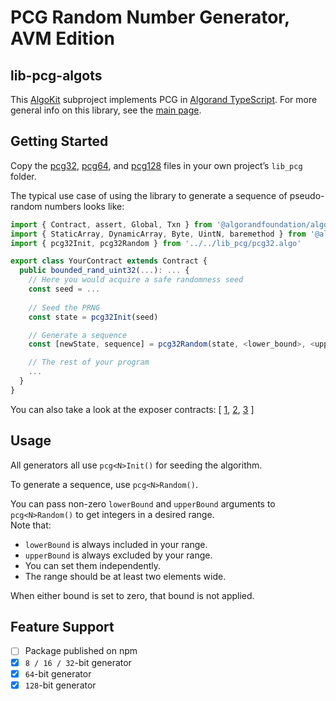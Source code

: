 # PCG Random Number Generator, AVM Edition

## lib-pcg-algots
This [AlgoKit](http://algokit.io) subproject implements PCG in [Algorand TypeScript](https://github.com/algorandfoundation/puya-ts).
For more general info on this library, see the [main page](../..).

## Getting Started
Copy the [pcg32](lib_pcg/pcg32.algo.ts), [pcg64](lib_pcg/pcg64.algo.ts), and [pcg128](lib_pcg/pcg128.algo.ts)
files in your own project’s `lib_pcg` folder.

The typical use case of using the library to generate a sequence of pseudo-random numbers looks like:
```typescript
import { Contract, assert, Global, Txn } from '@algorandfoundation/algorand-typescript'
import { StaticArray, DynamicArray, Byte, UintN, baremethod } from '@algorandfoundation/algorand-typescript/arc4'
import { pcg32Init, pcg32Random } from '../../lib_pcg/pcg32.algo'

export class YourContract extends Contract {
  public bounded_rand_uint32(...): ... {
    // Here you would acquire a safe randomness seed
    const seed = ...
  
    // Seed the PRNG
    const state = pcg32Init(seed)

    // Generate a sequence
    const [newState, sequence] = pcg32Random(state, <lower_bound>, <upper_bound>, <length>)

    // The rest of your program
    ...
  }
}
```
You can also take a look at the exposer contracts:
[
  [1](./smart_contracts/lib_pcg32_exposer_algo_ts/contract.algo.ts),
  [2](./smart_contracts/lib_pcg64_exposer_algo_ts/contract.algo.ts),
  [3](./smart_contracts/lib_pcg128_exposer_algo_ts/contract.algo.ts)
]

## Usage
All generators all use `pcg<N>Init()` for seeding the algorithm.

To generate a sequence, use `pcg<N>Random()`.

You can pass non-zero `lowerBound` and `upperBound` arguments to `pcg<N>Random()` to get integers in a desired range.  
Note that:
- `lowerBound` is always included in your range.
- `upperBound` is always excluded by your range.
- You can set them independently.
- The range should be at least two elements wide.

When either bound is set to zero, that bound is not applied.

## Feature Support
- [ ] Package published on npm
- [x] `8 / 16 / 32`-bit generator
- [x] `64`-bit generator
- [x] `128`-bit generator

